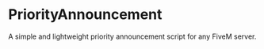 # PriorityAnnouncement
A simple and lightweight priority announcement script for any FiveM server. 

